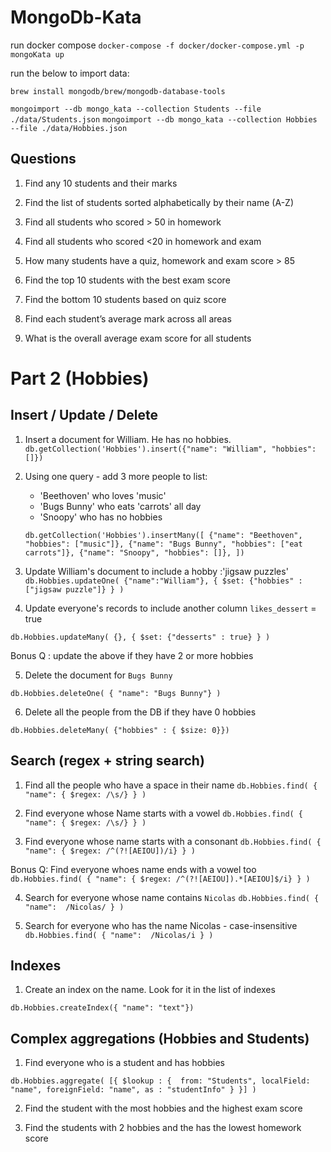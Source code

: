 # MongoDb-Kata

run docker compose
`docker-compose -f docker/docker-compose.yml -p mongoKata up`

run the below to import data:

`brew install mongodb/brew/mongodb-database-tools`

`mongoimport --db mongo_kata --collection Students --file ./data/Students.json`
`mongoimport --db mongo_kata --collection Hobbies --file ./data/Hobbies.json`


## Questions

1. Find any 10 students and their marks 

2. Find the list of students sorted alphabetically by their name (A-Z)

3. Find all students who scored > 50 in homework

4. Find all students who scored <20 in homework and exam

5. How many students have a quiz, homework and exam score > 85

6. Find the top 10 students with the best exam score

7. Find the bottom 10 students based on quiz score

8. Find each student’s average mark across all areas

9. What is the overall average exam score for all students


# Part 2 (Hobbies)

## Insert / Update / Delete

1. Insert a document for William. He has no hobbies.
`db.getCollection('Hobbies').insert({"name": "William", "hobbies": []})`


2. Using one query - add 3 more people to list: 
    - 'Beethoven' who loves 'music' 
    - 'Bugs Bunny' who eats 'carrots' all day
    - 'Snoopy' who has no hobbies
    
    `db.getCollection('Hobbies').insertMany([
    {"name": "Beethoven", "hobbies": ["music"]},
    {"name": "Bugs Bunny", "hobbies": ["eat carrots"]},
    {"name": "Snoopy", "hobbies": []},
    ])`

3. Update William's document to include a hobby :'jigsaw puzzles'
`db.Hobbies.updateOne(
{"name":"William"}, { $set: {"hobbies" : ["jigsaw puzzle"]} }
)`

4. Update everyone's records to include another column `likes_dessert` = true 

`db.Hobbies.updateMany(
{}, { $set: {"desserts" : true} }
)`

Bonus Q : update the above if they have 2 or more hobbies

5. Delete the document for `Bugs Bunny`

`db.Hobbies.deleteOne( { "name": "Bugs Bunny"} )`

6. Delete all the people from the DB if they have 0 hobbies

`db.Hobbies.deleteMany( {"hobbies" : { $size: 0}})`


## Search (regex + string search)

1. Find all the people who have a space in their name
`db.Hobbies.find( { "name": { $regex: /\s/} } )`

2. Find everyone whose Name starts with a vowel
`db.Hobbies.find( { "name": { $regex: /\s/} } )`

3. Find everyone whose name starts with a consonant 
`db.Hobbies.find( { "name": { $regex: /^(?![AEIOU])/i} } )`

Bonus Q: Find everyone whoes name ends with a vowel too
`db.Hobbies.find( { "name": { $regex: /^(?![AEIOU]).*[AEIOU]$/i} } )`

4. Search for everyone whose name contains `Nicolas`
`db.Hobbies.find( { "name":  /Nicolas/ } )`

5. Search for everyone who has the name Nicolas - case-insensitive 
`db.Hobbies.find( { "name":  /Nicolas/i } )`


## Indexes

1. Create an index on the name. Look for it in the list of indexes

`db.Hobbies.createIndex({ "name": "text"})`


## Complex aggregations (Hobbies and Students)

1. Find everyone who is a student and has hobbies

`db.Hobbies.aggregate(
 [{
     $lookup : { 
         from: "Students",
         localField: "name",
         foreignField: "name",
         as : "studentInfo"
         }
     }]
 )`

2. Find the student with the most hobbies and the highest exam score

3. Find the students with 2 hobbies and the has the lowest homework score
